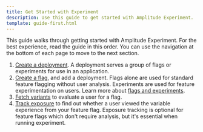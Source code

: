 ```yaml
---
title: Get Started with Experiment
description: Use this guide to get started with Amplitude Experiment.
template: guide-first.html
---
```


This guide walks through getting started with Amplitude Experiment. For the best experience, read the guide in this order. You can use the navigation at the bottom of each page to move to the next section.

1. [Create a deployment](./create-a-deployment.md). A deployment serves a group of flags or experiments for use in an application.
2. [Create a flag](./create-a-flag.md), and add a deployment. Flags alone are used for standard feature flagging without user analysis. Experiments are used for feature experimentation on users. Learn more about [flags and experiments](../../general/data-model/#flags-and-experiments).
3. [Fetch variants](./fetch-variants.md) to evaluate a user for a flag.
4. [Track exposure](./track-exposure.md) to find out whether a user viewed the variable experience from your feature flag. Exposure tracking is optional for feature flags which don't require analysis, but it's essential when running experiment.